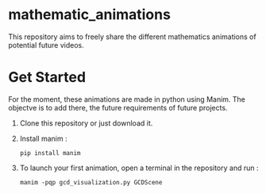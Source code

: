 # mathematic_animations

This repository aims to freely share the different mathematics animations of potential future videos. 

# Get Started

For the moment, these animations are made in python using Manim.
The objectve is to add there, the future requirements of future projects.

1. Clone this repository or just download it.
  
2. Install manim :

      `pip install manim`

3. To launch your first animation, open a terminal in the repository and run :

      `manim -pqp gcd_visualization.py GCDScene`

